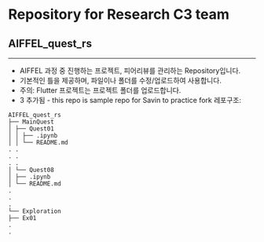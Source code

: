 # Repository for Research C3 team
## AIFFEL_quest_rs
---
- AIFFEL 과정 중 진행하는 프로젝트, 피어리뷰를 관리하는 Repository입니다.
- 기본적인 틀을 제공하며, 파일이나 폴더를 수정/업로드하여 사용합니다.
- 주의: Flutter 프로젝트는 프로젝트 폴더를 업로드합니다.
- 3 추가됨 - this repo is sample repo for Savin to practice fork
레포구조:

```
AIFFEL_quest_rs
├── MainQuest
│ ├── Quest01
│ │ ├── .ipynb
│ │ └── README.md
. .
. .
. .
│ └── Quest08
│ ├── .ipynb
│ └── README.md
.
.
.
└── Exploration
├── Ex01
.
.
```
